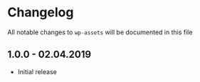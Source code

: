 # Changelog

All notable changes to `wp-assets` will be documented in this file

## 1.0.0 - 02.04.2019

- Initial release
